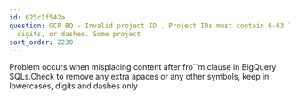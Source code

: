 ```yaml
---
id: 625c1f542a
question: GCP BQ - Invalid project ID . Project IDs must contain 6-63 lowercase letters,
  digits, or dashes. Some project
sort_order: 2230
---
```


Problem occurs when misplacing content after fro``m clause in BigQuery SQLs.Check to remove any extra apaces or any other symbols, keep in lowercases, digits and dashes only

